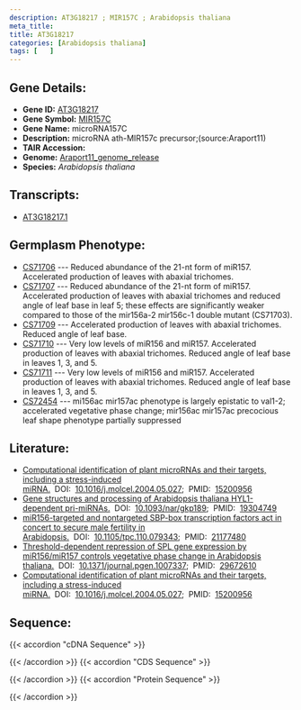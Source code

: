 ```yaml
---
description: AT3G18217 ; MIR157C ; Arabidopsis thaliana
meta_title:
title: AT3G18217
categories: [Arabidopsis thaliana]
tags: [   ]
---
```


## Gene Details:
- **Gene ID:** [AT3G18217](https://www.arabidopsis.org/locus?name=AT3G18217)
- **Gene Symbol:** <u>MIR157C</u>
- **Gene Name:** microRNA157C
- **Description:**   microRNA ath-MIR157c precursor;(source:Araport11)
- **TAIR Accession:** 
- **Genome:** [Araport11_genome_release](https://www.arabidopsis.org/download/list?dir=Genes%2FAraport11_genome_release)
- **Species:** *Arabidopsis thaliana*

## Transcripts:
   -  [AT3G18217.1](https://www.arabidopsis.org/gene?name=AT3G18217.1)
## Germplasm Phenotype:
   - [CS71706]()&nbsp;---&nbsp;Reduced abundance of the 21-nt form of miR157. Accelerated production of leaves with abaxial trichomes.
   - [CS71707]()&nbsp;---&nbsp;Reduced abundance of the 21-nt form of miR157. Accelerated production of leaves with abaxial trichomes and reduced angle of leaf base in leaf 5; these effects are significantly weaker compared to those of the mir156a-2 mir156c-1 double mutant (CS71703).
   - [CS71709]()&nbsp;---&nbsp;Accelerated production of leaves with abaxial trichomes. Reduced angle of leaf base.
   - [CS71710]()&nbsp;---&nbsp;Very low levels of miR156 and miR157. Accelerated production of leaves with abaxial trichomes. Reduced angle of leaf base in leaves 1, 3, and 5.
   - [CS71711]()&nbsp;---&nbsp;Very low levels of miR156 and miR157. Accelerated production of leaves with abaxial trichomes. Reduced angle of leaf base in leaves 1, 3, and 5.
   - [CS72454]()&nbsp;---&nbsp;mi156ac mir157ac phenotype is largely epistatic to val1-2; accelerated vegetative phase change; mir156ac mir157ac precocious leaf shape phenotype partially suppressed
## Literature:
   - [Computational identification of plant microRNAs and their targets, including a  stress-induced miRNA.](https://www.doi.org/10.1016/j.molcel.2004.05.027)&nbsp;&nbsp;DOI:&nbsp;&nbsp;[10.1016/j.molcel.2004.05.027](https://www.doi.org/10.1016/j.molcel.2004.05.027);&nbsp;&nbsp;PMID:&nbsp;&nbsp;[15200956](https://pubmed.ncbi.nlm.nih.gov/15200956/)
   - [Gene structures and processing of Arabidopsis thaliana HYL1-dependent pri-miRNAs.](https://www.doi.org/10.1093/nar/gkp189)&nbsp;&nbsp;DOI:&nbsp;&nbsp;[10.1093/nar/gkp189](https://www.doi.org/10.1093/nar/gkp189);&nbsp;&nbsp;PMID:&nbsp;&nbsp;[19304749](https://pubmed.ncbi.nlm.nih.gov/19304749/)
   - [miR156-targeted and nontargeted SBP-box transcription factors act in concert to  secure male fertility in Arabidopsis.](https://www.doi.org/10.1105/tpc.110.079343)&nbsp;&nbsp;DOI:&nbsp;&nbsp;[10.1105/tpc.110.079343](https://www.doi.org/10.1105/tpc.110.079343);&nbsp;&nbsp;PMID:&nbsp;&nbsp;[21177480](https://pubmed.ncbi.nlm.nih.gov/21177480/)
   - [Threshold-dependent repression of SPL gene expression by miR156/miR157 controls  vegetative phase change in Arabidopsis thaliana.](https://www.doi.org/10.1371/journal.pgen.1007337)&nbsp;&nbsp;DOI:&nbsp;&nbsp;[10.1371/journal.pgen.1007337](https://www.doi.org/10.1371/journal.pgen.1007337);&nbsp;&nbsp;PMID:&nbsp;&nbsp;[29672610](https://pubmed.ncbi.nlm.nih.gov/29672610/)
   - [Computational identification of plant microRNAs and their targets, including a  stress-induced miRNA.](https://www.doi.org/10.1016/j.molcel.2004.05.027)&nbsp;&nbsp;DOI:&nbsp;&nbsp;[10.1016/j.molcel.2004.05.027](https://www.doi.org/10.1016/j.molcel.2004.05.027);&nbsp;&nbsp;PMID:&nbsp;&nbsp;[15200956](https://pubmed.ncbi.nlm.nih.gov/15200956/)
## Sequence:
{{< accordion "cDNA Sequence" >}}

{{< /accordion >}}
{{< accordion "CDS Sequence" >}}

{{< /accordion >}}
{{< accordion "Protein Sequence" >}}

{{< /accordion >}}
